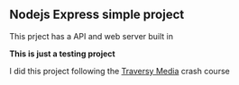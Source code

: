 ## Nodejs Express simple project

This prject has a API and web server built in

**This is just a testing project**

I did this project following the [Traversy Media](https://github.com/bradtraversy "Visit his profile") crash course